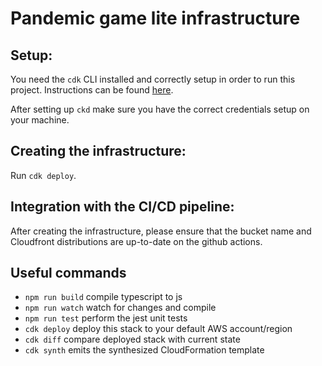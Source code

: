 # Pandemic game lite infrastructure

## Setup:

You need the `cdk` CLI installed and correctly setup in order to run this project. Instructions can be found [here](https://docs.aws.amazon.com/cdk/latest/guide/getting_started.html).

After setting up `ckd` make sure you have the correct credentials setup on your machine.

## Creating the infrastructure:

Run `cdk deploy`.

## Integration with the CI/CD pipeline:

After creating the infrastructure, please ensure that the bucket name and Cloudfront distributions are up-to-date on the github actions.

## Useful commands

 * `npm run build`   compile typescript to js
 * `npm run watch`   watch for changes and compile
 * `npm run test`    perform the jest unit tests
 * `cdk deploy`      deploy this stack to your default AWS account/region
 * `cdk diff`        compare deployed stack with current state
 * `cdk synth`       emits the synthesized CloudFormation template

